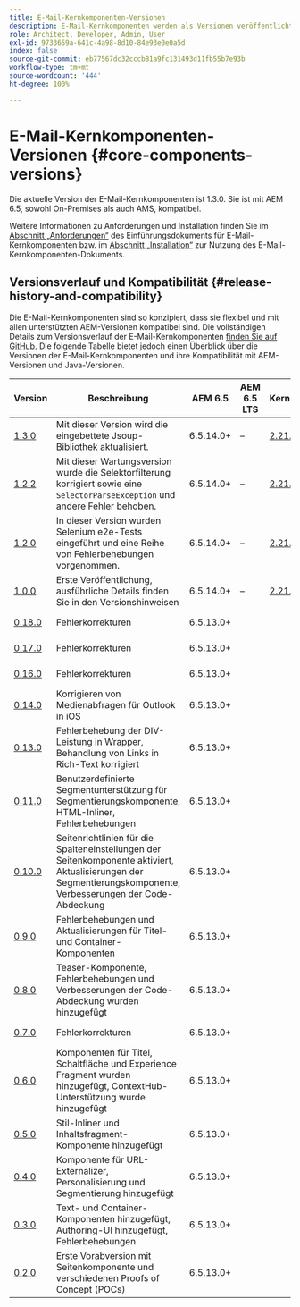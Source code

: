 ```yaml
---
title: E-Mail-Kernkomponenten-Versionen
description: E-Mail-Kernkomponenten werden als Versionen veröffentlicht.
role: Architect, Developer, Admin, User
exl-id: 9733659a-641c-4a98-8d10-84e93e0e0a5d
index: false
source-git-commit: eb77567dc32cccb81a9fc131493d11fb55b7e93b
workflow-type: tm+mt
source-wordcount: '444'
ht-degree: 100%

---
```



# E-Mail-Kernkomponenten-Versionen {#core-components-versions}

Die aktuelle Version der E-Mail-Kernkomponenten ist 1.3.0. Sie ist mit AEM 6.5, sowohl On-Premises als auch AMS, kompatibel.

Weitere Informationen zu Anforderungen und Installation finden Sie im [Abschnitt „Anforderungen“](/help/email/introduction.md#requirements) des Einführungsdokuments für E-Mail-Kernkomponenten bzw. im [Abschnitt „Installation“](/help/email/using.md#installing-the-email-core-components) zur Nutzung des E-Mail-Kernkomponenten-Dokuments.

## Versionsverlauf und Kompatibilität {#release-history-and-compatibility}

Die E-Mail-Kernkomponenten sind so konzipiert, dass sie flexibel und mit allen unterstützten AEM-Versionen kompatibel sind. Die vollständigen Details zum Versionsverlauf der E-Mail-Kernkomponenten [finden Sie auf GitHub.](https://github.com/adobe/aem-core-email-components/releases) Die folgende Tabelle bietet jedoch einen Überblick über die Versionen der E-Mail-Kernkomponenten und ihre Kompatibilität mit AEM-Versionen und Java-Versionen.

| Version | Beschreibung | AEM 6.5 | AEM 6.5 LTS | Kernkomponenten | Java | Veröffentlichungsdatum |
|---|---|---|---|---|---|---|
| [1.3.0](https://github.com/adobe/aem-core-email-components/releases/tag/core.email.components.reactor-1.3.0) | Mit dieser Version wird die eingebettete Jsoup-Bibliothek aktualisiert. | 6.5.14.0+ | – | [2.21.2+](/help/versions.md) | 8, 11 | &#x200B;28. Juni 2024 |
| [1.2.2](https://github.com/adobe/aem-core-email-components/releases/tag/core.email.components.reactor-1.2.2) | Mit dieser Wartungsversion wurde die Selektorfilterung korrigiert sowie eine `SelectorParseException` und andere Fehler behoben. | 6.5.14.0+ | – | [2.21.2+](/help/versions.md) | 8, 11 | &#x200B;24. Mai 2023 |
| [1.2.0](https://github.com/adobe/aem-core-email-components/releases/tag/core.email.components.reactor-1.2.0) | In dieser Version wurden Selenium e2e-Tests eingeführt und eine Reihe von Fehlerbehebungen vorgenommen. | 6.5.14.0+ | – | [2.21.2+](/help/versions.md) | 8, 11 | &#x200B;29. November 2022 |
| [1.0.0](https://github.com/adobe/aem-core-email-components/releases/tag/core.email.components.reactor-1.0.0) | Erste Veröffentlichung, ausführliche Details finden Sie in den Versionshinweisen | 6.5.14.0+ | – | [2.21.2+](/help/versions.md) | 8, 11 | &#x200B;29. November 2022 |
| [0.18.0](https://github.com/adobe/aem-core-email-components/releases/tag/v0.18.0) | Fehlerkorrekturen | 6.5.13.0+ |  |  | 8, 11 | &#x200B;30. September 2022 |
| [0.17.0](https://github.com/adobe/aem-core-email-components/releases/tag/v0.17.0) | Fehlerkorrekturen | 6.5.13.0+ |  |  | 8, 11 | &#x200B;27. September 2022 |
| [0.16.0](https://github.com/adobe/aem-core-email-components/releases/tag/v0.16.0) | Fehlerkorrekturen | 6.5.13.0+ |  |  | 8, 11 | &#x200B;14. September 2022 |
| [0.14.0](https://github.com/adobe/aem-core-email-components/releases/tag/v0.14.0) | Korrigieren von Medienabfragen für Outlook in iOS | 6.5.13.0+ |  |  | 8, 11 | &#x200B;8. August 2022 |
| [0.13.0](https://github.com/adobe/aem-core-email-components/releases/tag/v0.13.0) | Fehlerbehebung der DIV-Leistung in Wrapper, Behandlung von Links in Rich-Text korrigiert | 6.5.13.0+ |  |  | 8, 11 | &#x200B;27. Juli 2022 |
| [0.11.0](https://github.com/adobe/aem-core-email-components/releases/tag/v0.11.0) | Benutzerdefinierte Segmentunterstützung für Segmentierungskomponente, HTML-Inliner, Fehlerbehebungen | 6.5.13.0+ |  |  | 8, 11 | &#x200B;6. Juli 2022 |
| [0.10.0](https://github.com/adobe/aem-core-email-components/releases/tag/v0.10.0) | Seitenrichtlinien für die Spalteneinstellungen der Seitenkomponente aktiviert, Aktualisierungen der Segmentierungskomponente, Verbesserungen der Code-Abdeckung | 6.5.13.0+ |  |  | 8, 11 | &#x200B;15. Juni 2022 |
| [0.9.0](https://github.com/adobe/aem-core-email-components/releases/tag/v0.9.0) | Fehlerbehebungen und Aktualisierungen für Titel- und Container-Komponenten | 6.5.13.0+ |  |  | 8, 11 | &#x200B;1. Juni 2022 |
| [0.8.0](https://github.com/adobe/aem-core-email-components/releases/tag/v0.8.0) | Teaser-Komponente, Fehlerbehebungen und Verbesserungen der Code-Abdeckung wurden hinzugefügt | 6.5.13.0+ |  |  | 8, 11 | &#x200B;19. Mai 2022 |
| [0.7.0](https://github.com/adobe/aem-core-email-components/releases/tag/v0.7.0) | Fehlerkorrekturen | 6.5.13.0+ |  |  | 8, 11 | &#x200B;4. Mai 2022 |
| [0.6.0](https://github.com/adobe/aem-core-email-components/releases/tag/v0.6.0) | Komponenten für Titel, Schaltfläche und Experience Fragment wurden hinzugefügt, ContextHub-Unterstützung wurde hinzugefügt | 6.5.13.0+ |  |  | 8, 11 | 20. April 2022 |
| [0.5.0](https://github.com/adobe/aem-core-email-components/releases/tag/v0.5.0) | Stil-Inliner und Inhaltsfragment-Komponente hinzugefügt | 6.5.13.0+ |  |  | 8, 11 | 7. April 2022 |
| [0.4.0](https://github.com/adobe/aem-core-email-components/releases/tag/v0.4.0) | Komponente für URL-Externalizer, Personalisierung und Segmentierung hinzugefügt | 6.5.13.0+ |  |  | 8, 11 | &#x200B;23. März 2022 |
| [0.3.0](https://github.com/adobe/aem-core-email-components/releases/tag/v0.3.0) | Text- und Container-Komponenten hinzugefügt, Authoring-UI hinzugefügt, Fehlerbehebungen | 6.5.13.0+ |  |  | 8, 11 | &#x200B;9. März 2022 |
| [0.2.0](https://github.com/adobe/aem-core-email-components/releases/tag/v0.2.0) | Erste Vorabversion mit Seitenkomponente und verschiedenen Proofs of Concept (POCs) | 6.5.13.0+ |  |  | 8, 11 | &#x200B;24. Februar 2022 |
